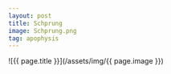 ```yaml
---
layout: post
title: Schprung
image: Schprung.png
tag: apophysis
---
```


<span class="lightbox-trigger">
![{{ page.title }}](/assets/img/{{ page.image }})
</span>
